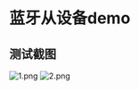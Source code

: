 # 蓝牙从设备demo

## 测试截图
![1.png](https://raw.githubusercontent.com/itlgl/demo_ble_peripheral/master/screenshot/host_small.png)
![2.png](https://raw.githubusercontent.com/itlgl/demo_ble_peripheral/master/screenshot/peripheral_small.png)